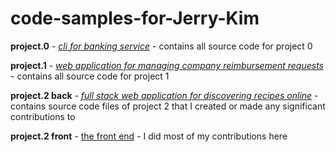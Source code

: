 # code-samples-for-Jerry-Kim

**project.0** - [*cli for banking service*](https://github.com/jbki/elbancomuchapasta) - contains all source code for project 0

**project.1** - [*web application for managing company reimbursement requests*](https://github.com/jbki/ERS) - contains all source code for project 1

**project.2 back** - [*full stack web application for discovering recipes online*](https://github.com/jbki/project2/tree/master/backend) - contains source code files of project 2 that I created or made any significant contributions to 

**project.2 front** - [the front end](https://github.com/jbki/project2/tree/master/frontend) - I did most of my contributions here
